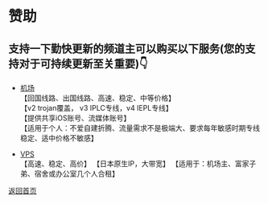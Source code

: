 # 赞助
## 支持一下勤快更新的频道主可以购买以下服务(您的支持对于可持续更新至关重要)👇    

* [机场](https://github.com/boduoyejieyi666/whonolikeboduoyejieyi/blob/main/youlian/jichang.md)          
【回国线路、出国线路、高速、稳定、中等价格】          
【v2 trojan覆盖， v3 IPLC专线，v4 IEPL专线】        
【提供共享iOS账号、流媒体账号】          
【适用于个人：不爱自建折腾、流量需求不是极端大、要求每年敏感时期专线稳定、适中价格不敏感】       

* [VPS](https://github.com/boduoyejieyi666/whonolikeboduoyejieyi/blob/main/MyFanFan.md)         
【高速、稳定、高价】
【日本原生IP，大带宽】
【适用于：机场主、富家子弟、宿舍或办公室几个人合租】        


[返回首页](README.md)       
